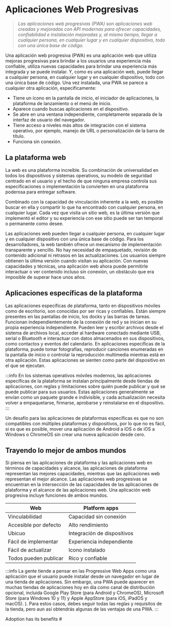 # Aplicaciones Web Progresivas

>_Las aplicaciones web progresivas (PWA) son aplicaciones web creadas y mejoradas con API modernas para ofrecer capacidades, confiabilidad e instalación mejoradas y, al mismo tiempo, llegar a cualquier persona, en cualquier lugar y en cualquier dispositivo, todo con una única base de código._

Una aplicación web progresiva (PWA) es una aplicación web que utiliza mejoras progresivas para brindar a los usuarios una experiencia más confiable, utiliza nuevas capacidades para brindar una experiencia más integrada y se puede instalar. Y, como es una aplicación web, puede llegar a cualquier persona, en cualquier lugar y en cualquier dispositivo, todo con una única base de código. Una vez instalada, una PWA se parece a cualquier otra aplicación, específicamente:

- Tiene un ícono en la pantalla de inicio, el iniciador de aplicaciones, la plataforma de lanzamiento o el menú de inicio.
- Aparece cuando buscas aplicaciones en el dispositivo.
- Se abre en una ventana independiente, completamente separada de la interfaz de usuario del navegador.
- Tiene acceso a niveles más altos de integración con el sistema operativo, por ejemplo, manejo de URL o personalización de la barra de título.
- Funciona sin conexión.

## La plataforma web

La web es una plataforma increíble. Su combinación de universalidad en todos los dispositivos y sistemas operativos, su modelo de seguridad centrado en el usuario y el hecho de que ninguna empresa controla sus especificaciones o implementación la convierten en una plataforma poderosa para entregar software.

Combinado con la capacidad de vinculación inherente a la web, es posible buscar en ella y compartir lo que ha encontrado con cualquier persona, en cualquier lugar. Cada vez que visita un sitio web, es la última versión que implementó el editor y su experiencia con ese sitio puede ser tan temporal o permanente como desee.

Las aplicaciones web pueden llegar a cualquier persona, en cualquier lugar y en cualquier dispositivo con una única base de código. Para los desarrolladores, la web también ofrece un mecanismo de implementación transparente y sencillo. No hay necesidad de empaquetado, revisión de contenido adicional ni retrasos en las actualizaciones. Los usuarios siempre obtienen la última versión cuando visitan su aplicación. Con nuevas capacidades y técnicas, una aplicación web ahora puede permitirle interactuar o ver contenido incluso sin conexión, un obstáculo que era imposible de superar hace unos años.

## Aplicaciones específicas de la plataforma

Las aplicaciones específicas de plataforma, tanto en dispositivos móviles como de escritorio, son conocidas por ser ricas y confiables. Están siempre presentes en las pantallas de inicio, los docks y las barras de tareas. Funcionan independientemente de la conexión de red y se inician en su propia experiencia independiente. Pueden leer y escribir archivos desde el sistema de archivos local, acceder al hardware conectado mediante USB, serial o Bluetooth e interactuar con datos almacenados en sus dispositivos, como contactos y eventos del calendario. En aplicaciones específicas de la plataforma, puede tomar fotografías, reproducir canciones enumeradas en la pantalla de inicio o controlar la reproducción multimedia mientras está en otra aplicación. Estas aplicaciones se sienten como parte del dispositivo en el que se ejecutan.

:::info
En los sistemas operativos móviles modernos, las aplicaciones específicas de la plataforma se instalan principalmente desde tiendas de aplicaciones, con reglas y limitaciones sobre quién puede publicar y qué se puede publicar para sus usuarios. Estas aplicaciones generalmente se envían como un paquete grande e indivisible, y cada actualización necesita volver a empaquetarse, firmarse, aprobarse y reinstalarse en el dispositivo.
:::

Un desafío para las aplicaciones de plataformas específicas es que no son compatibles con múltiples plataformas y dispositivos, por lo que no es fácil, si es que es posible, mover una aplicación de Android a iOS o de iOS a Windows o ChromeOS sin crear una nueva aplicación desde cero.

## Trayendo lo mejor de ambos mundos

Si piensa en las aplicaciones de plataforma y las aplicaciones web en términos de capacidades y alcance, las aplicaciones de plataforma representan las mejores capacidades, mientras que las aplicaciones web representan el mejor alcance. Las aplicaciones web progresivas se encuentran en la intersección de las capacidades de las aplicaciones de plataforma y el alcance de las aplicaciones web. Una aplicación web progresiva incluye funciones de ambos mundos.

|Web|Platform apps|
|-|-|
|Vinculabilidad|Capacidad sin conexión|
|Accesible por defecto|Alto rendimiento|
|Ubicuo|Integración de dispositivos|
|Fácil de implementar|Experiencia independiente|
|Fácil de actualizar|Icono instalado|
|Todos pueden publicar|Rico y confiable|

:::info
La gente tiende a pensar en las Progressive Web Apps como una aplicación que el usuario puede instalar desde un navegador en lugar de una tienda de aplicaciones. Sin embargo, una PWA puede aparecer en muchas tiendas de aplicaciones hoy en día como canal de distribución opcional, incluida Google Play Store (para Android y ChromeOS), Microsoft Store (para Windows 10 y 11) y Apple AppStore (para iOS, iPadOS y macOS). ). Para estos casos, debes seguir todas las reglas y requisitos de la tienda, pero aun así obtendrás algunas de las ventajas de una PWA.
:::

Adoption has its benefits #
     
     
     
     
